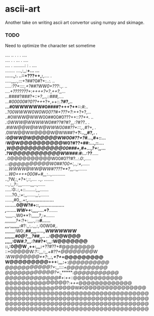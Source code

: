 # ascii-art

Another take on writing ascii art convertor
using numpy and skimage.

### TODO

Need to optimize the character set sometime 



....  ..         .   .    .    ....<br>
....  .    .      ... .        ....<br>
....   .  .........: :       . ....<br>
........ ....,:,,:**+...        ...<br>
......,:. ..::+???++,:**,....   .  <br>
.....,,*,,.,:::*+?##?0#?+*:..:.  ..<br>
.....:??+*::*::,+?##?WW0+???:.,. ..<br>
....+???????+*:*++++?+?*,*++?,,... <br>
...*####?###?+:*:+?*,,.*,::###,....<br>
...#00000#?0??++*+?+,++::.**?#?,.. <br>
...#0WWWWWW#0####?+++?+*::**:*#:.. <br>
..?00WWWW0W0W00??#+???+?*:++?+?,...<br>
..#0WWW@WWW00##00#0???++::*??++. ..<br>
.:0WWW@WWWWW0##??#?#?*,*,,:?#??.. .<br>
.#WW@@W@WW@WWW00##??+:::,.,*#?+, . <br>
.0WW@@WW@@@@W@WW##?+**?:..,,#?*,. .<br>
:0@WW@W@@@@@@WW00#??+?#*...,#+::...<br>
:W@W@@@@@@@@@@W0?#??+##:...,*::....<br>
,W@@@@@@@@@@@@00###+,#+...,?+:,,...<br>
.?W@@@@@@@@@@@WW###:*#:..:??**.....<br>
..0@@@@@@@@@@W00#0??#?*..:.0:,.....<br>
..:@@@@@@@@@@W0##?*00+:,.,:+,......<br>
...WWWW@WW@WW#????**?,,,..,,.......<br>
...W0++++000#+*#,,,*:..,...........<br>
..,?W,:,*+?+:,::,.... ..,. ........<br>
...,*:,,*?*::,,,.......,,,..,......<br>
.....:0:.:,+*::........:,*,,.......<br>
......?0.,:*+*:,,.......,,:,.......<br>
......,#0,,.+**:,..................<br>
........0@W?#+::,..........*.......<br>
,.......*WW*++*:,,,,....+?**.......<br>
.,,,,,..,W0**?*:,,,,,,?*,:+*.......<br>
,,,,,,,,,?+*:?+*:,,,,.,::**:#......<br>
,,,.,,,,,,:***#?:,,:,.,,,:,:00W0#,.<br>
,,,,,,,,:W0:,**##*,,,,.....,WWWWWWW<br>
,,,,,,,#0@?*,,,*?##*,,.. ..:@@@W@@@<br>
,,,,,:0W#.?*,,,:*?##?*:,,,:W@@@@@@@<br>
::,:0@@W ,++:,,,:**+??#??+#@@@@@@@@<br>
::+0@@@@W:*?::,,,::,,+#??+@@@@@@@@W<br>
:WW@@@@@@**?*:,,:***,+?+*+@@@@@@@@@<br>
W@@@@@@@@@+++:,,,:****+:*@@@@@@@@@@<br>
@@@@@@@@@@@?+*:,,*:*:*::+@@@@@@@@@@<br>
@@@@@@@@@@@@?+*:,*****:*@@@@@@@@@@@<br>
@@@@@@@@@@@@@#+*:*++*::@@@@@@@@@@@@<br>
@@@@@@@@@@@@@@@?*:+++*@@@@@@@@@@@@@<br>
@@@@@@@@@@@@@@@@@W#0@@@@@@@@@@@@@@@<br>
@@@@@@@@@@@@@@@@@@@@@@@@@@@@@@@@@@@<br>
@@@@@@@@@@@@@@@@@@@@@@@@@@@@@@@@@@@<br>
@@@@@@@@@@@@@@@@@@@@@@@@@@@@@@@@@@@<br>
@@@@@@@@@@@@@@@@@@@@@@@@@@@@@@@@@@@
